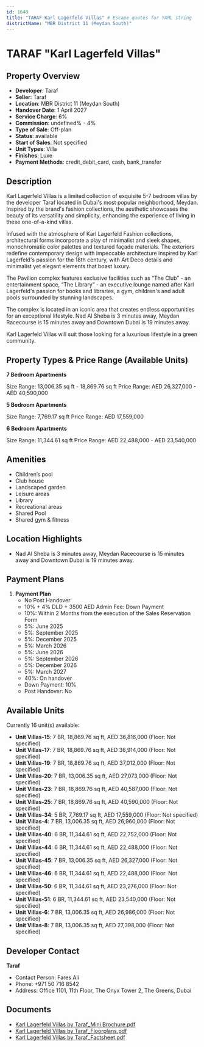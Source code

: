 ```yaml
---
id: 1648
title: "TARAF Karl Lagerfeld Villas" # Escape quotes for YAML string
districtName: "MBR District 11 (Meydan South)"
---
```


# TARAF "Karl Lagerfeld Villas"

## Property Overview
- **Developer**: Taraf
- **Seller**: Taraf
- **Location**: MBR District 11 (Meydan South)
- **Handover Date**: 1 April 2027
- **Service Charge**: 6%
- **Commission**: undefined% - 4%
- **Type of Sale**: Off-plan
- **Status**: available
- **Start of Sales**: Not specified
- **Unit Types**: Villa
- **Finishes**: Luxe
- **Payment Methods**: credit_debit_card, cash, bank_transfer

## Description
Karl Lagerfeld Villas is a limited collection of exquisite 5-7 bedroom villas by the developer Taraf located in Dubai's most popular neighborhood, Meydan. Inspired by the brand's fashion collections, the aesthetic showcases the beauty of its versatility and simplicity, enhancing the experience of living in these one-of-a-kind villas. 

Infused with the atmosphere of Karl Lagerfeld Fashion collections, architectural forms incorporate a play of minimalist and sleek shapes, monochromatic color palettes and textured façade materials. The exteriors redefine contemporary design with impeccable architecture inspired by Karl Lagerfeld's passion for the 18th century, with Art Deco details and minimalist yet elegant elements that boast luxury.

The Pavilion complex features exclusive facilities such as “The Club” - an entertainment space, “The Library” - an executive lounge named after Karl Lagerfeld's passion for books and libraries, a gym, children's and adult pools surrounded by stunning landscapes.

The complex is located in an iconic area that creates endless opportunities for an exceptional lifestyle. Nad Al Sheba is 3 minutes away, Meydan Racecourse is 15 minutes away and Downtown Dubai is 19 minutes away. 

 Karl Lagerfeld Villas will suit those looking for a luxurious lifestyle in a green community.

## Property Types & Price Range (Available Units)
**7 Bedroom Apartments**

Size Range: 13,006.35 sq ft - 18,869.76 sq ft
Price Range: AED 26,327,000 - AED 40,590,000

**5 Bedroom Apartments**

Size Range: 7,769.17 sq ft
Price Range: AED 17,559,000

**6 Bedroom Apartments**

Size Range: 11,344.61 sq ft
Price Range: AED 22,488,000 - AED 23,540,000

## Amenities
- Children’s pool
- Club house
- Landscaped garden
- Leisure areas
- Library
- Recreational areas
- Shared Pool
- Shared gym & fitness

## Location Highlights
- Nad Al Sheba is 3 minutes away, Meydan Racecourse is 15 minutes away and Downtown Dubai is 19 minutes away.

## Payment Plans
1. **Payment Plan**
   - No Post Handover
   - 10% + 4% DLD + 3500 AED Admin Fee: Down Payment
   - 10%: Within 2 Months from the execution of the Sales Reservation Form
   - 5%: June 2025
   - 5%: September 2025
   - 5%: December 2025
   - 5%: March 2026
   - 5%: June 2026
   - 5%: September 2026
   - 5%: December 2026
   - 5%: March 2027
   - 40%: On handover
   - Down Payment: 10%
   - Post Handover: No

## Available Units
Currently 16 unit(s) available:
- **Unit Villas-15**: 7 BR, 18,869.76 sq ft, AED 36,816,000 (Floor: Not specified)
- **Unit Villas-17**: 7 BR, 18,869.76 sq ft, AED 36,914,000 (Floor: Not specified)
- **Unit Villas-19**: 7 BR, 18,869.76 sq ft, AED 37,012,000 (Floor: Not specified)
- **Unit Villas-20**: 7 BR, 13,006.35 sq ft, AED 27,073,000 (Floor: Not specified)
- **Unit Villas-23**: 7 BR, 18,869.76 sq ft, AED 40,587,000 (Floor: Not specified)
- **Unit Villas-25**: 7 BR, 18,869.76 sq ft, AED 40,590,000 (Floor: Not specified)
- **Unit Villas-34**: 5 BR, 7,769.17 sq ft, AED 17,559,000 (Floor: Not specified)
- **Unit Villas-4**: 7 BR, 13,006.35 sq ft, AED 26,960,000 (Floor: Not specified)
- **Unit Villas-40**: 6 BR, 11,344.61 sq ft, AED 22,752,000 (Floor: Not specified)
- **Unit Villas-44**: 6 BR, 11,344.61 sq ft, AED 22,488,000 (Floor: Not specified)
- **Unit Villas-45**: 7 BR, 13,006.35 sq ft, AED 26,327,000 (Floor: Not specified)
- **Unit Villas-46**: 6 BR, 11,344.61 sq ft, AED 22,488,000 (Floor: Not specified)
- **Unit Villas-50**: 6 BR, 11,344.61 sq ft, AED 23,276,000 (Floor: Not specified)
- **Unit Villas-51**: 6 BR, 11,344.61 sq ft, AED 23,540,000 (Floor: Not specified)
- **Unit Villas-6**: 7 BR, 13,006.35 sq ft, AED 26,986,000 (Floor: Not specified)
- **Unit Villas-8**: 7 BR, 13,006.35 sq ft, AED 27,398,000 (Floor: Not specified)

## Developer Contact
**Taraf**
- Contact Person: Fares Ali
- Phone: +971 50 716 8542
- Address: Office 1101, 11th Floor, The Onyx Tower 2, The Greens, Dubai

## Documents
- [Karl Lagerfeld Villas by Taraf_Mini Brochure.pdf](https://cdn.geniemap.net/2024/04/17/jYd4fsMBfpyYjHIPKoaAFk9KCBVf6vieOBWEyojn.pdf)
- [Karl Lagerfeld Villas by Taraf_Floorplans.pdf](https://cdn.geniemap.net/2024/04/17/fpJ3HcUprS3LNBG0Gx939GL5JkAQx3QwvU499pkB.pdf)
- [Karl Lagerfeld Villas by Taraf_Factsheet.pdf](https://cdn.geniemap.net/2024/04/17/wU79dEKxFwwMQmiA41TvKI2Mph2uKqGrpBN9DsTT.pdf)
